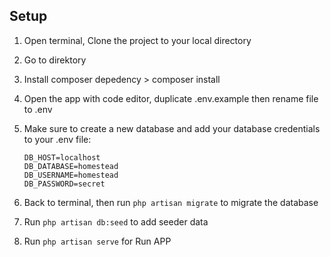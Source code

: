 ## Setup

1. Open terminal, Clone the project to your local directory
2. Go to direktory
3. Install composer depedency > composer install
4. Open the app with code editor, duplicate .env.example then rename file to .env
5. Make sure to create a new database and add your database credentials to your .env file:
    ```
    DB_HOST=localhost
    DB_DATABASE=homestead
    DB_USERNAME=homestead
    DB_PASSWORD=secret
    ```

5. Back to terminal, then run `php artisan migrate` to migrate the database
6. Run `php artisan db:seed` to add seeder data
6. Run `php artisan serve` for Run APP